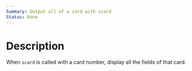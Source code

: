 ```yaml
---
Summary: Output all of a card with scard
Status: Done
---
```


# Description

When `scard` is called with a card number, display all the fields of that card.
